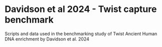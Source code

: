 # Davidson et al 2024 - Twist capture benchmark
Scripts and data used in the benchmarking study of Twist Ancient Human DNA enrichment by Davidson et al. 2024
